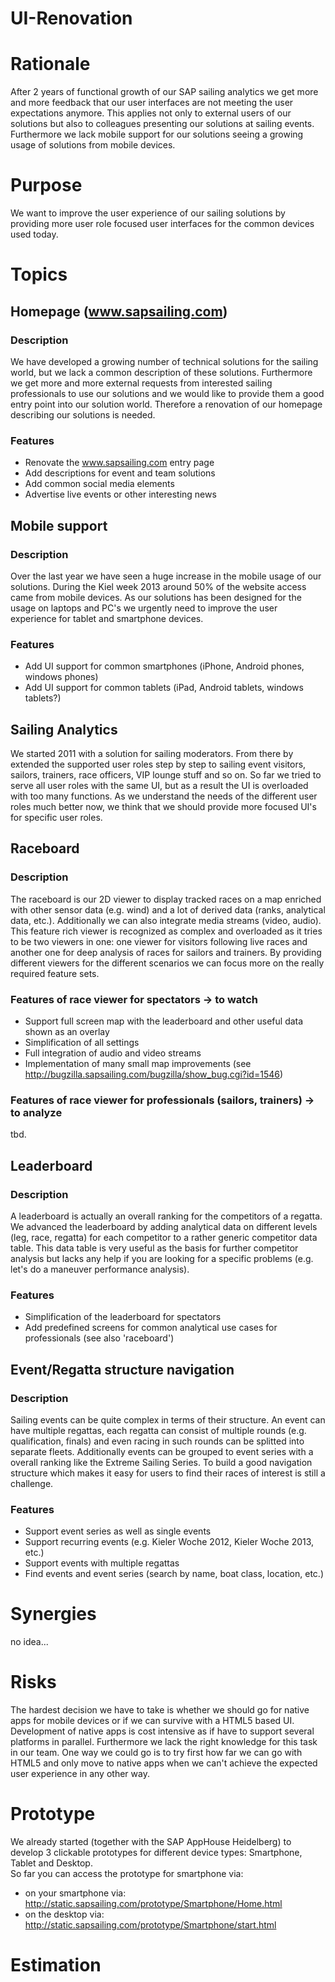 # UI-Renovation

# Rationale
After 2 years of functional growth of our SAP sailing analytics we get more and more feedback that our user interfaces are not meeting the user expectations anymore. This applies not only to external users of our solutions but also to colleagues presenting our solutions at sailing events. Furthermore we lack mobile support for our solutions seeing a growing usage of solutions from mobile devices.

# Purpose
We want to improve the user experience of our sailing solutions by providing more user role focused user interfaces for the common devices used today. 

# Topics
## Homepage (www.sapsailing.com)
### Description

We have developed a growing number of technical solutions for the sailing world, but we lack a common description of these solutions. Furthermore we get more and more external requests from interested sailing professionals to use our solutions and we would like to provide them a good entry point into our solution world. Therefore a renovation of our homepage describing our solutions is needed.

### Features
- Renovate the www.sapsailing.com entry page
- Add descriptions for event and team solutions
- Add common social media elements
- Advertise live events or other interesting news

## Mobile support
### Description
Over the last year we have seen a huge increase in the mobile usage of our solutions. During the Kiel week 2013 around 50% of the website access came from mobile devices. As our solutions has been designed for the usage on laptops and PC's we urgently need to improve the user experience for tablet and smartphone devices.

### Features
- Add UI support for common smartphones (iPhone, Android phones, windows phones)
- Add UI support for common tablets (iPad, Android tablets, windows tablets?)

## Sailing Analytics

We started 2011 with a solution for sailing moderators. From there by extended the supported user roles step by step to sailing event visitors, sailors, trainers, race officers, VIP lounge stuff and so on. So far we tried to serve all user roles with the same UI, but as a result the UI is overloaded with too many functions. As we understand the needs of the different user roles much better now, we think that we should provide more focused UI's for specific user roles.

## Raceboard
### Description
The raceboard is our 2D viewer to display tracked races on a map enriched with other sensor data (e.g. wind) and a lot of derived data (ranks, analytical data, etc.). Additionally we can also integrate media streams (video, audio). This feature rich viewer is recognized as complex and overloaded as it tries to be two viewers in one: one viewer for visitors following live races and another one for deep analysis of races for sailors and trainers.
By providing different viewers for the different scenarios we can focus more on the really required feature sets.
### Features of race viewer for spectators -> to watch
- Support full screen map with the leaderboard and other useful data shown as an overlay
- Simplification of all settings
- Full integration of audio and video streams
- Implementation of many small map improvements (see http://bugzilla.sapsailing.com/bugzilla/show_bug.cgi?id=1546)
### Features of race viewer for professionals (sailors, trainers) -> to analyze
tbd.

## Leaderboard
### Description
A leaderboard is actually an overall ranking for the competitors of a regatta. We advanced the leaderboard by adding analytical data on different levels (leg, race, regatta) for each competitor to a rather generic competitor data table. This data table is very useful as the basis for further competitor analysis but lacks any help if you are looking for a specific problems (e.g. let's do a maneuver performance analysis).
### Features
- Simplification of the leaderboard for spectators
- Add predefined screens for common analytical use cases for professionals (see also 'raceboard')

## Event/Regatta structure navigation
### Description
Sailing events can be quite complex in terms of their structure. An event can have multiple regattas, each regatta can consist of multiple rounds (e.g. qualification, finals) and even racing in such rounds can be splitted into separate fleets. Additionally events can be grouped to event series with a overall ranking like the Extreme Sailing Series. To build a good navigation structure which makes it easy for users to find their races of interest is still a challenge.
### Features
- Support event series as well as single events
- Support recurring events (e.g. Kieler Woche 2012, Kieler Woche 2013, etc.)
- Support events with multiple regattas
- Find events and event series (search by name, boat class, location, etc.)

# Synergies
no idea...

# Risks
The hardest decision we have to take is whether we should go for native apps for mobile devices or if we can survive with a HTML5 based UI. Development of native apps is cost intensive as if have to support several platforms in parallel. Furthermore we lack the right knowledge for this task in our team. One way we could go is to try first how far we can go with HTML5 and only move to native apps when we can't achieve the expected user experience in any other way.

# Prototype
We already started (together with the SAP AppHouse Heidelberg) to develop 3 clickable prototypes for different device types: Smartphone, Tablet and Desktop.<br/>
So far you can access the prototype for smartphone via:<br/>
- on your smartphone via: http://static.sapsailing.com/prototype/Smartphone/Home.html
- on the desktop via: http://static.sapsailing.com/prototype/Smartphone/start.html

# Estimation
